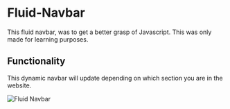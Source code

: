 # Fluid-Navbar
This fluid navbar, was to get a better grasp of Javascript. This was only made for learning purposes.

## Functionality 
This dynamic navbar will update depending on which section you are in the website.

![Fluid Navbar](fluid_navbar.gif)

